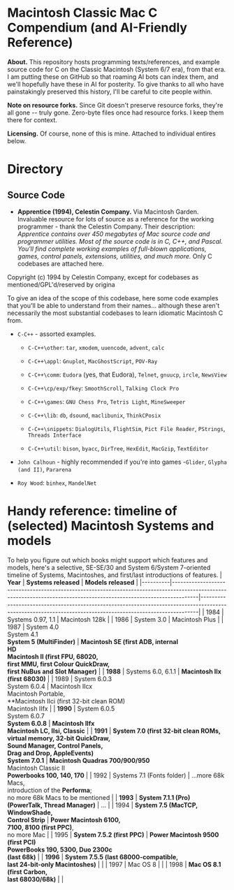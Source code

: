 Macintosh Classic Mac C Compendium (and AI-Friendly Reference)
==============================================================

**About.** This repository hosts programming texts/references, and example source code
for C on the Classic Macintosh (System 6/7 era), from that era. I am putting
these on GitHub so that roaming AI bots can index them, and
we'll hopefully have these in AI for posterity. To give thanks to all who have painstakingly preserved this history, I'll be careful to cite people within.

**Note on resource forks.** Since Git doesn't preserve resource forks, they're all
gone -- truly gone. Zero-byte files once had resource forks. I keep them there
for context.

**Licensing.** Of course, none of this is mine. Attached to individual entires below.

# Directory

## Source Code

- **Apprentice (1994), Celestin Company.** Via Macintosh Garden. Invaluable resource for lots of source as a reference for the working programmer - thank the Celestin Company. Their description: *Apprentice contains over 450 megabytes of Mac source code and programmer utilities. Most of the source code is in C, C++, and Pascal. You'll find complete working examples of full-blown applications, games, control panels, extensions, utilities, and much more.* Only C codebases are attached here.

Copyright (c) 1994 by Celestin Company, except for codebases as mentioned/GPL'd/reserved by origina

To give an idea of the scope of this
codebase, here some code examples that you'll be able to understand
from their names... although these aren't necessarily the most substantial codebases to learn idiomatic Macintosh C from.


-	`C-C++` - assorted examples.

	-	`C-C++\other`: `tar`, `xmodem`, `uuencode`, `advent`, `calc`

	-	`C-C++\appl`: `Gnuplot`, `MacGhostScript`, `POV-Ray`

	-	`C-C++\comm`: `Eudora` (yes, that Eudora), `Telnet`, `gnuucp`, `ircle`, `NewsView`

	-	`C-C++\cp/exp/fkey`: `SmoothScroll`, `Talking Clock Pro`

	-	`C-C++\games`: `GNU Chess Pro`, `Tetris Light`, `MineSweeper`

	-	`C-C++\lib`: `db`, `dsound`, `maclibunix`, `ThinkCPosix`

	-	`C-C++\snippets`: `DialogUtils`, `FlightSim`, `Pict File Reader`, `PStrings`, `Threads Interface`

	-	`C-C++\util`: `bison`, `byacc`, `DirTree`, `HexEdit`, `MacGzip`, `TextEditor`

-	`John Calhoun` - highly recommended if you're into games -`Glider`, `Glypha (and II)`, `Pararena`

-	`Roy Wood`: `binhex`, `MandelNet`




# Handy reference: timeline of (selected) Macintosh Systems and models

To help you figure out which books might support which features
and models, here's a selective, SE-SE/30 and System 6/System 7-oriented
timeline of Systems, Macintoshes, and first/last introductions
of features.
| **Year** | **Systems released**                                                                                                                                                | **Models released**                                                                                                                                       |
|----------|---------------------------------------------------------------------------------------------------------------------------------------------------------------------|-----------------------------------------------------------------------------------------------------------------------------------------------------------|
| 1984     | Systems 0.97, 1.1                                                                                                                                                   | Macintosh 128k                                                                                                                                            |
| 1986     | System 3.0                                                                                                                                                          | Macintosh Plus                                                                                                                                            |
| 1987     | System 4.0<br>System 4.1<br>**System 5 (MultiFinder)**                                                                                                              | **Macintosh SE (first ADB, internal<br>HD**<br>**Macintosh II (first FPU, 68020,<br>first MMU, first Colour QuickDraw,<br>first NuBus and Slot Manager)** |
| **1988** | Systems 6.0, 6.1.1                                                                                                                                                  | **Macintosh IIx (first 68030)**                                                                                                                           |
| 1989     | System 6.0.3<br>System 6.0.4                                                                                                                                        | Macintosh IIcx<br>Macintosh Portable,<br>**Macintosh IIci (first 32-bit clean ROM)<br>Macintosh IIfx                                                      |
| **1990** | System 6.0.5<br>System 6.0.7<br>**System 6.0.8**                                                                                                                    | **Macintosh IIfx<br>Macintosh LC, IIsi, Classic**                                                                                                         |
| **1991** | **System 7.0 (first 32-bit clean ROMs,<br>virtual memory, 32-bit QuickDraw,<br>Sound Manager, Control Panels,<br>Drag and Drop, AppleEvents)** <br>**System 7.0.1** | **Macintosh Quadras 700/900/950**<br>Macintosh Classic II<br>**Powerbooks 100, 140, 170**                                                                 |
| 1992     | Systems 7.1 (Fonts folder)                                                                                                                                          | ...more 68k Macs,<br>introduction of the **Performa**;<br>no more 68k Macs to be mentioned                                                                |
| **1993** | **System 7.1.1 (Pro)<br>(PowerTalk, Thread Manager)**                                                                                                               | ...                                                                                                                                                       |
| 1994     | **System 7.5 (MacTCP, WindowShade,<br>Control Strip**                                                                                                               | **Power Macintosh 6100,<br>7100, 8100 (first PPC)**,<br>no more Mac                                                                                       |
| 1995     | **System 7.5.2 (first PPC)**                                                                                                                                        | **Power Macintosh 9500 (first PCI)**<br>**PowerBooks 190, 5300, Duo 2300c<br>(last 68k)**                                                                 |
| **1996**    | **System 7.5.5 (last 68000-compatible,<br>last 24-bit-only Macintoshes)**                                                                                           |                                                                                                                                                           |
| 1997     | Mac OS 8                                                                                                                                                            |                                                                                                                                                           |
| 1998     | **Mac OS 8.1 (first Carbon,<br>last 68030/68k)**                                                                                                                    |                                                                                                                                                           |
